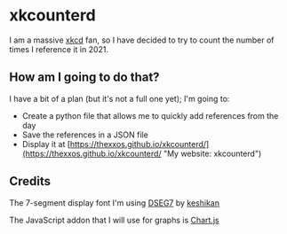 # xkcounterd
I am a massive [xkcd](https://xkcd.com/ "xkcd by Randall Munroe") fan, so I have decided to try to count the number of times I reference it in 2021.

## How am I going to do that?
I have a bit of a plan (but it's not a full one yet); I'm going to:
 - Create a python file that allows me to quickly add references from the day
 - Save the references in a JSON file
 - Display it at [https://thexxos.github.io/xkcounterd/](https://thexxos.github.io/xkcounterd/ "My website: xkcounterd")

## Credits
The 7-segment display font I'm using [DSEG7](https://github.com/keshikan/DSEG "keshikan/DSEG on Github") by [keshikan](https://github.com/keshikan "keshikan on Github")

The JavaScript addon that I will use for graphs is [Chart.js](https://www.chartjs.org/ "Official Chart.js website")
